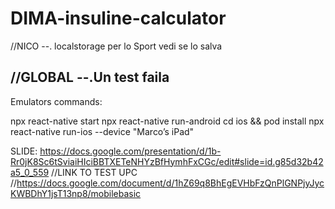 # DIMA-insuline-calculator

//NICO
--. localstorage per lo Sport vedi se lo salva

//GLOBAL
--.Un test faila
----------------------
Emulators commands:

npx react-native start
npx react-native run-android
cd ios && pod install
npx react-native run-ios --device "Marco’s iPad"

SLIDE:
https://docs.google.com/presentation/d/1b-Rr0jK8Sc6tSviaiHIciBBTXETeNHYzBfHymhFxCGc/edit#slide=id.g85d32b42a5_0_559
    //LINK TO TEST UPC 
    //https://docs.google.com/document/d/1hZ69q8BhEgEVHbFzQnPlGNPjyJycKWBDhY1jsT13np8/mobilebasic